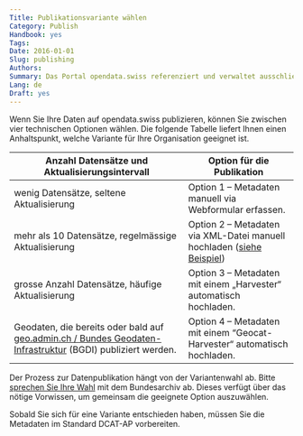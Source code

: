 ```yaml
---
Title: Publikationsvariante wählen
Category: Publish
Handbook: yes
Tags:
Date: 2016-01-01
Slug: publishing
Authors:
Summary: Das Portal opendata.swiss referenziert und verwaltet ausschliesslich Metadaten. Die primären Daten sowie die Verantwortung für deren Publikation bleiben beim Datenlieferanten. Das Bundesarchiv betreibt das Portal. Es unterstützt und koordiniert die Datenpublikation.
Lang: de
Draft: yes
---
```


Wenn Sie Ihre Daten auf opendata.swiss publizieren, können Sie zwischen vier technischen Optionen wählen. Die folgende Tabelle liefert Ihnen einen Anhaltspunkt, welche Variante für Ihre Organisation geeignet ist.

| Anzahl Datensätze und Aktualisierungsintervall | Option für die Publikation |
|------------------------------------------------|----------------------------|
| wenig Datensätze, seltene Aktualisierung | Option 1 – Metadaten manuell via Webformular erfassen. |
| mehr als 10 Datensätze, regelmässige Aktualisierung | Option 2 – Metadaten via XML-Datei manuell hochladen ([siehe Beispiel](/de/library/ch-dcat-ap)) |
| grosse Anzahl Datensätze, häufige Aktualisierung | Option 3 – Metadaten mit einem „Harvester“ automatisch hochladen. |
| Geodaten, die bereits oder bald auf [geo.admin.ch / Bundes Geodaten-Infrastruktur](http://www.geo.admin.ch/internet/geoportal/de/home/geoadmin/mission/bgdi.html) (BGDI) publiziert werden. | Option 4 – Metadaten mit einem “Geocat-Harvester“ automatisch hochladen. |

Der Prozess zur Datenpublikation hängt von der Variantenwahl ab. Bitte [sprechen Sie Ihre Wahl](mailto:opendata@bar.admin.ch) mit dem Bundesarchiv ab. Dieses verfügt über das nötige Vorwissen, um gemeinsam die geeignete Option auszuwählen.

Sobald Sie sich für eine Variante entschieden haben, müssen Sie die Metadaten im Standard DCAT-AP vorbereiten.

